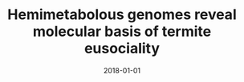 ---
title: "Hemimetabolous genomes reveal molecular basis of termite eusociality"
collection: publications
permalink: /publication/2018-01-01-Hemimetabolous-genomes-reveal-molecular-basis-of-termite-eusociality
date: 2018-01-01
venue: 'Nature Ecology and Evolution'
citation: ' Mark Harrison,  Evelien Jongepier,  Hugh Robertson,  Nicolas Arning,  Tristan Bitard-Feildel,  Hsu Chao,  Christopher Childers,  Huyen Dinh,  Harshavardhan Doddapaneni,  Shannon Dugan,  Johannes Gowin,  Carolin Greiner,  Yi Han,  Haofu Hu,  Daniel Hughes,  Ann Huylmans,  Carsten Kemena,  Lukas Kremer,  Sandra Lee,  Alberto Lopez-Ezquerra,  Ludovic Mallet,  Jose Monroy-Kuhn,  Annabell Moser,  Shwetha Murali,  Donna Muzny,  Saria Otani,  Maria Piulachs,  Monica Poelchau,  Jiaxin Qu,  Florentine Schaub,  Ayako Wada-Katsumata,  Kim Worley,  Qiaolin Xie,  <b>Guillem Ylla</b>,  Michael Poulsen,  Richard Gibbs,  Coby Schal,  Stephen Richards,  Xavier Belles,  Judith Korb,  Erich Bornberg-Bauer, &quot;Hemimetabolous genomes reveal molecular basis of termite eusociality.&quot; Nature Ecology and Evolution, 2018.'
---